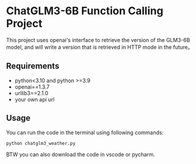 # ChatGLM3-6B Function Calling Project
 
This project uses openai's interface to retrieve the version of the GLM3-6B model, and will write a version that is retrieved in HTTP mode in the future。

## Requirements 

- python<3.10 and python >=3.9
- openai==1.3.7
- urllib3==2.1.0
- your own api url

## Usage

You can run the code in the terminal using following commands:
```bash
python chatglm3_weather.py 
```

BTW you can also download the code in vscode or pycharm.
